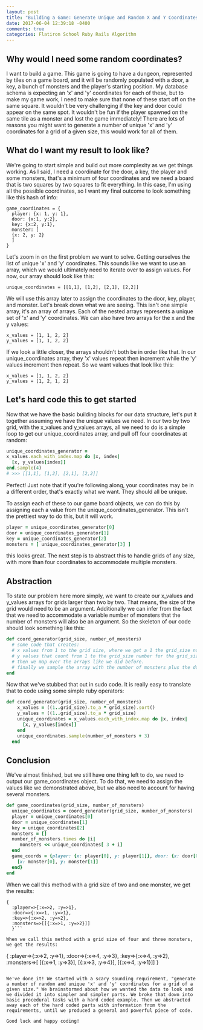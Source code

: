 ```yaml
---
layout: post
title: "Building a Game: Generate Unique and Random X and Y Coordinates"
date: 2017-06-04 12:39:18 -0400
comments: true
categories: Flatiron School Ruby Rails Algorithm
---
```


## Why would I need some random coordinates?

I want to build a game. This game is going to have a dungeon, represented by tiles on a game board, and it will be randomly populated with a door, a key, a bunch of monsters and the player's starting position. My database schema is expecting an 'x' and 'y' coordinates for each of these, but to make my game work, I need to make sure that none of these start off on the same square. It wouldn't be very challenging if the key and door could appear on the same spot. It wouldn't be fun if the player spawned on the same tile as a monster and lost the game immediately! There are lots of reasons you might want to generate a number of unique 'x' and 'y' coordinates for a grid of a given size, this would work for all of them.

## What do I want my result to look like?

We're going to start simple and build out more complexity as we get things working. As I said, I need a coordinate for the door, a key, the player and some monsters, that's a minimum of four coordinates and we need a board that is two squares by two squares to fit everything. In this case, I'm using all the possible coordinates, so I want my final outcome to look something like this hash of info:
```
game_coordinates = {
  player: {x: 1, y: 1},
  door: {x:1, y:2},
  key: {x:2, y:1},
  monster: [
  {x: 2, y: 2}
  ]
}
```

Let's zoom in on the first problem we want to solve. Getting ourselves the list of unique 'x' and 'y' coordinates. This sounds like we want to use an array, which we would ultimately need to iterate over to assign values. For now, our array should look like this:
```
unique_coordinates = [[1,1], [1,2], [2,1], [2,2]]
```

We will use this array later to assign the coordinates to the door, key, player, and monster. Let's break down what we are seeing. This isn't one simple array, it's an array of arrays. Each of the nested arrays represents a unique set of 'x' and 'y' coordinates. We can also have two arrays for the x and the y values:
```
x_values = [1, 1, 2, 2]
y_values = [1, 1, 2, 2]
```

If we look a little closer, the arrays shouldn't both be in order like that. In our unique_coordinates array, they 'x' values repeat then increment while the 'y' values increment then repeat. So we want values that look like this:
```
x_values = [1, 1, 2, 2]
y_values = [1, 2, 1, 2]
```

## Let's hard code this to get started

Now that we have the basic building blocks for our data structure, let's put it together assuming we have the unique values we need. In our two by two grid, with the x_values and y_values arrays, all we need to do is a simple loop to get our unique_coordinates array, and pull off four coordinates at random:
```Ruby
unique_coordinates_generator =
x_values.each_with_index.map do |x, index|
  [x, y_values[index]]
end.sample(4)
# >>> [[1,1], [1,2], [2,1], [2,2]]
```

Perfect! Just note that if you're following along, your coordinates may be in a different order, that's exactly what we want. They should all be unique.

To assign each of these to our game board objects, we can do this by assigning each a value from the unique_coordinates_generator. This isn't the prettiest way to do this, but it will work.
```Ruby
player = unique_coordinates_generator[0]
door = unique_coordinates_generator[1]
key = unique_coordinates_generator[2]
monsters = [ unique_coordinates_generator[3] ]
```

this looks great. The next step is to abstract this to handle grids of any size, with more than four coordinates to accommodate multiple monsters.

## Abstraction

To state our problem here more simply, we want to create our x_values and y_values arrays for grids larger than two by two. That means, the size of the grid would need to be an argument. Additionally we can infer from the fact that we need to accommodate a variable number of monsters that the number of monsters will also be an argument. So the skeleton of our code should look something like this:
```Ruby
def coord_generator(grid_size, number_of_monsters)
  # some code that creates:
  # x values from 1 to the grid size, where we get a 1 the grid_size number of times, followed by a 2 the grid_size number of times, etc.
  # y values that count from 1 to the grid_size number for the grid_size number of times.
  # then we map over the arrays like we did before.
  # finally we sample the array with the number of monsters plus the door, key, and player.
end
```

Now that we've stubbed that out in sudo code. It is really easy to translate that to code using some simple ruby operators:

```Ruby
def coord_generator(grid_size, number_of_monsters)
    x_values = ((1..grid_size).to_a * grid_size).sort()
    y_values = ((1..grid_size).to_a * grid_size)
    unique_coordinates = x_values.each_with_index.map do |x, index|
      [x, y_values[index]]
    end
    unique_coordinates.sample(number_of_monsters + 3)
  end
```

## Conclusion

We've almost finished, but we still have one thing left to do, we need to output our game_coordinates object. To do that, we need to assign the values like we demonstrated above, but we also need to account for having several monsters.

```Ruby
def game_coordinates(grid_size, number_of_monsters)
  unique_coordinates = coord_generator(grid_size, number_of_monsters)
  player = unique_coordinates[0]
  door = unique_coordinates[1]
  key = unique_coordinates[2]
  monsters = []
  number_of_monsters.times do |i|
     monsters << unique_coordinates[ 3 + i]
  end
  game_coords = {player: {x: player[0], y: player[1]}, door: {x: door[0], y: door[1]}, key: {x: key[0], y: key[1]}, monsters: monsters.map do |monster|
    [x: monster[0], y: monster[1]]
  end}
end
```

When we call this method with a grid size of two and one monster, we get the results:

 ```
 {
   :player=>{:x=>2, :y=>1},
   :door=>{:x=>1, :y=>1},
   :key=>{:x=>2, :y=>2},
   :monsters=>[[{:x=>1, :y=>2}]]
   }```

When we call this method with a grid size of four and three monsters, we get the results:

 ```
 {
   :player=>{:x=>2, :y=>1},
   :door=>{:x=>4, :y=>3},
   :key=>{:x=>4, :y=>2},
   :monsters=>[
    [{:x=>1, :y=>3}], [{:x=>3, :y=>4}], [{:x=>4, :y=>1}]]
  }
  ```

We've done it! We started with a scary sounding requirement, "generate a number of random and unique 'x' and 'y' coordinates for a grid of a given size." We brainstormed about how we wanted the data to look and we divided it into simpler and simpler parts. We broke that down into basic procedural tasks with a hard coded example. Then we abstracted away each of the hard coded parts with information from the requirements, until we produced a general and powerful piece of code.

Good luck and happy coding!
